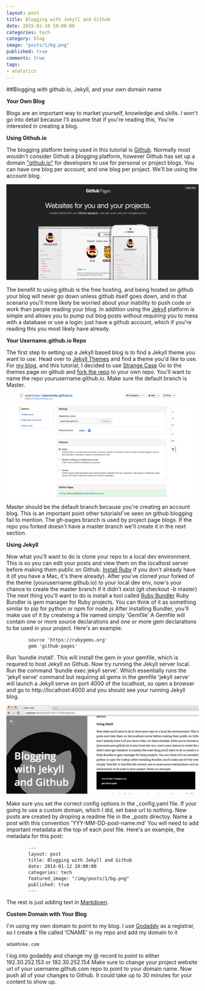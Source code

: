 ```yaml
---
layout: post
title: Blogging with Jekyll and Github
date: 2015-01-18 19:00:00
categories: tech
category: blog
image: "posts/1/bg.png"
published: true
comments: true
tags:
- analytics
---
```


##Blogging with github.io, Jekyll, and your own domain name

**Your Own Blog**

Blogs are an important way to market yourself, knowledge and skills.
I won't go into detail because I'll assume that if you're reading this,
You're interested in creating a blog.


**Using Github.io**

The blogging platform being used in this tutorial is [Github](http://github.com "Github").
Normally most wouldn't consider Github a blogging platform,
however Github has set up a domain ["github.io"](http://github.io "github.io") for developers to use for personal or project blogs.
You can have one blog per account, and one blog per project.
We'll be using the account blog.

![Github.io Screenshot](/img/posts/1/1.png "Github.io")

The benefit to using github is the free hosting,
and being hosted on github your blog will never go down unless github itself goes down,
and in that scenario you'll more likely be worried about your inability to push code or work than people reading your blog.
In addition using the [Jekyll](http://jekyllrb.com/ "Jekyll Blogging Platform") platform is simple and allows you to pump out blog posts
without requiring you to mess with a database or use a login:
just have a github account, which if you're reading this you most likely have already.

**Your Username.github.io Repo**

The first step to setting up a Jekyll based blog is to find a Jekyll theme you want to use.
Head over to [Jekyll Themes](http://jekyllthemes.org/ "Jekyll Themes") and find a theme you'd like to use.
For [my blog](http://adamhoke.com "Adam Hoke Blog"), and this tutorial, I decided to use [Strange Case](https://github.com/thephuse/strange_case "Strange Caseon Jekyll Theme")
Go to the themes page on github and [fork the repo](https://help.github.com/articles/fork-a-repo/ "How to Fork on github")  to your own repo.
You'll want to name the repo yourusername.github.io.
Make sure the default branch is Master.

![Fork Repo Screenshot](/img/posts/1/2.png "Forking a Github Repo")

Master should be the default branch because you're creating an account blog.
This is an important point other tutorialsI've seen on github blogging fail to mention.
The gh-pages branch is used by project page blogs.
If the repo you forked doesn't have a master branch we'll create it in the next section.

**Using Jekyll**

Now what you'll want to do is clone your repo to a local dev environment.
This is so you can edit your posts and view them on the localhost server before making them public on Github.
[Install Ruby](https://www.ruby-lang.org/en/documentation/installation/ "The ruby Programming language") if you don't already have it (if you have a Mac, it's there already).
After you've cloned your forked of the theme (yourusername.github.io) to your local dev env,
now's your chance to create the master branch if it didn't exist (git checkout -b master)
The next thing you'll want to do is install a tool called [Ruby Bundler](http://bundler.io/ "Ruby Bundler")
Ruby Bundler is gem manager for Ruby projects.
You can think of it as something similar to pip for python or npm for node.js
After installing Bundler, you'll make use of it by createing a file named simply 'Gemfile'
A Gemfile will contain one or more source declarations and one or more gem declarations to be used in your project.
Here's an example:

```
		source 'https://rubygems.org'
		gem 'github-pages'
```

Run 'bundle install'.
This will install the gem in your gemfile, which is required to host Jekyll on Github.
Now try running the Jekyll server local.
Run the command 'bundle exec jekyll serve'.
Which essentially runs the 'jekyll serve' command but requiring all gems in the gemfile
'jekyll serve' will launch a Jekyll serve on port 4000 of the localhost,
so open a browser and go to http://localhost:4000 and you should see your running Jekyll blog.

![Jekyll Screenshot](/img/posts/1/3.png "Jekyll running on localhost")

Make sure you set the correct config options in the _config.yaml file.
If your going to use a custom domain, which I did, set base url to nothing.
New posts are created by dropiing a readme file in the _posts directoy.
Name a post with this convention 'YYY-MM-DD-post-name.md'
You will need to add important metadata at the top of each post file.
Here's an example, the metadata for this post:

```
		---
		layout: post
		title: Blogging with Jekyll and Github
		date: 2014-01-12 20:00:00
		categories: tech
		featured_image: "/img/posts/1/bg.png"
		published: true
		---
```
The rest is just adding text in [Markdown](https://github.com/adam-p/markdown-here/wiki/Markdown-Cheatsheet "Markdown Cheatsheet").

**Custom Domain with Your Blog**

I'm using my own domain to point to my blog.
I use [Godaddy](http://godaddy.com "Godaddy") as a registrar,
so I create a file called 'CNAME' in my repo and add my domain to it
```
adamhoke.com
```

I log into godaddy and change my @ record to point to either 192.30.252.153 or 192.30.252.154
Make sure to change your project website url of your username.github.com repo to point to your domain name.
Now push all of your changes to Github.
It could take up to 30 minutes for your content to show up.
